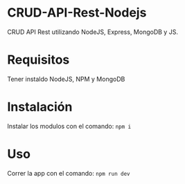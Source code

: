 # CRUD-API-Rest-Nodejs

CRUD API Rest utilizando NodeJS, Express, MongoDB y JS. 

# Requisitos
Tener instaldo NodeJS, NPM y MongoDB

# Instalación
Instalar los modulos con el comando:
`npm i`

# Uso
Correr la app con el comando:
`npm run dev`
